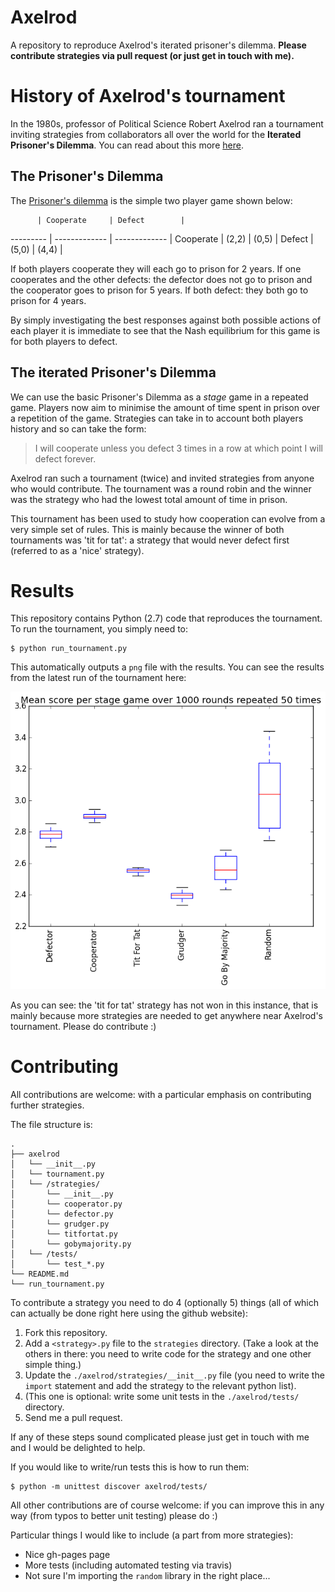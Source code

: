 # Axelrod

A repository to reproduce Axelrod's iterated prisoner's dilemma.
**Please contribute strategies via pull request (or just get in touch with me).**

# History of Axelrod's tournament

In the 1980s, professor of Political Science Robert Axelrod ran a tournament inviting strategies from collaborators all over the world for the **Iterated Prisoner's Dilemma**.
You can read about this more [here](http://en.wikipedia.org/wiki/The_Evolution_of_Cooperation#Axelrod.27s_tournaments).

## The Prisoner's Dilemma

The [Prisoner's dilemma](http://en.wikipedia.org/wiki/Prisoner%27s_dilemma) is the simple two player game shown below:

          | Cooperate     | Defect        |
--------- | ------------- | ------------- |
Cooperate | (2,2)         | (0,5)         |
Defect    | (5,0)         | (4,4)         |

If both players cooperate they will each go to prison for 2 years.
If one cooperates and the other defects: the defector does not go to prison and the cooperator goes to prison for 5 years.
If both defect: they both go to prison for 4 years.

By simply investigating the best responses against both possible actions of each player it is immediate to see that the Nash equilibrium for this game is for both players to defect.

## The iterated Prisoner's Dilemma

We can use the basic Prisoner's Dilemma as a _stage_ game in a repeated game.
Players now aim to minimise the amount of time spent in prison over a repetition of the game.
Strategies can take in to account both players history and so can take the form:

> I will cooperate unless you defect 3 times in a row at which point I will defect forever.

Axelrod ran such a tournament (twice) and invited strategies from anyone who would contribute.
The tournament was a round robin and the winner was the strategy who had the lowest total amount of time in prison.

This tournament has been used to study how cooperation can evolve from a very simple set of rules.
This is mainly because the winner of both tournaments was 'tit for tat': a strategy that would never defect first (referred to as a 'nice' strategy).

# Results

This repository contains Python (2.7) code that reproduces the tournament.
To run the tournament, you simply need to:

```
$ python run_tournament.py
```

This automatically outputs a `png` file with the results.
You can see the results from the latest run of the tournament here:

![](results.png)

As you can see: the 'tit for tat' strategy has not won in this instance, that is mainly because more strategies are needed to get anywhere near Axelrod's tournament.
Please do contribute :)

# Contributing

All contributions are welcome: with a particular emphasis on contributing further strategies.

The file structure is:

```
.
├── axelrod
│   └── __init__.py
│   └── tournament.py
│   └── /strategies/
│       └── __init__.py
│       └── cooperator.py
│       └── defector.py
│       └── grudger.py
│       └── titfortat.py
│       └── gobymajority.py
│   └── /tests/
│       └── test_*.py
└── README.md
└── run_tournament.py
```

To contribute a strategy you need to do 4 (optionally 5) things (all of which can actually be done right here using the github website):

1. Fork this repository.
2. Add a `<strategy>.py` file to the `strategies` directory. (Take a look at the others in there: you need to write code for the strategy and one other simple thing.)
3. Update the `./axelrod/strategies/__init__.py` file (you need to write the `import` statement and add the strategy to the relevant python list).
4. (This one is optional: write some unit tests in the `./axelrod/tests/` directory.
5. Send me a pull request.

If any of these steps sound complicated please just get in touch with me and I would be delighted to help.

If you would like to write/run tests this is how to run them:

```
$ python -m unittest discover axelrod/tests/
```

All other contributions are of course welcome: if you can improve this in any way (from typos to better unit testing) please do :)

Particular things I would like to include (a part from more strategies):

- Nice gh-pages page
- More tests (including automated testing via travis)
- Not sure I'm importing the `random` library in the right place...
